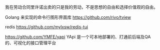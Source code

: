 我在劳动合同里许诺出卖的只是我的劳动，不是思想的自由和选择价值观的自由。


Golang 来实现的命令行图形界面库
https://github.com/rivo/tview


redis
https://github.com/mylxsw/redis-tui

https://github.com/YMFE/yapi
YApi 是一个可本地部署的、打通前后端及QA的、可视化的接口管理平台
